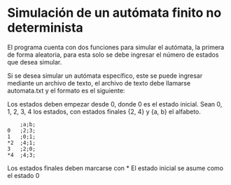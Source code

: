 # Simulación de un autómata finito no determinista

El programa cuenta con dos funciones para simular el autómata, la primera de forma aleatoria, para esta solo se debe ingresar el número de estados que desea simular.

Si se desea simular un autómata específico, este se puede ingresar mediante un archivo de texto, el archivo de texto debe llamarse automata.txt y el formato es el siguiente:

Los estados deben empezar desde 0, donde 0 es el estado inicial. 
Sean 0, 1, 2, 3, 4 los estados, con estados finales {2, 4} y {a, b} el alfabeto.

        ;a;b;
    0   ;2;3;
    1   ;0;1;
    *2  ;4;1;
    3   ;2;0;
    *4  ;4;3;

Los estados finales deben marcarse con *
El estado inicial se asume como el estado 0
